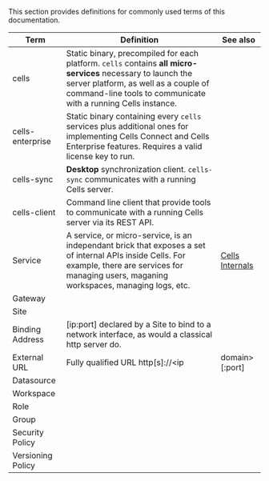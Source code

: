This section provides definitions for commonly used terms of this documentation.


| Term  | Definition  | See also  |
|---|---|---|
|cells| Static binary, precompiled for each platform. `cells` contains **all micro-services** necessary to launch the server platform, as well as a couple of command-line tools to communicate with a running Cells instance. | |
|cells-enterprise| Static binary containing every `cells` services plus additional ones for implementing Cells Connect and Cells Enterprise features. Requires a valid license key to run. | |
|cells-sync| **Desktop** synchronization client. `cells-sync` communicates with a running Cells server. | |
|cells-client| Command line client that provide tools to communicate with a running Cells server via its REST API. | |
|Service | A service, or micro-service, is an independant brick that exposes a set of internal APIs inside Cells. For example, there are services for managing users, maganing workspaces, managing logs, etc.   | [Cells Internals](./pydio-cells-internals)  |
|Gateway |   |   |
|Site | | |
|Binding Address  | [ip:port] declared by a Site to bind to a network interface, as would a classical http server do.|   |
|External URL | Fully qualified URL http[s]://<ip|domain>[:port] |   |
|Datasource |   |   |
|Workspace |   |   |
|Role |   |   |
|Group |   |   |
|Security Policy |   |   |
|Versioning Policy |   |   |
